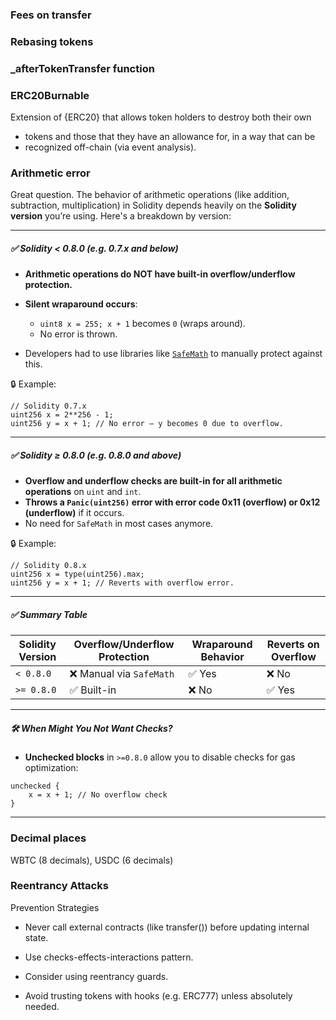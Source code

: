 ### Fees on transfer

### Rebasing tokens

### _afterTokenTransfer function 

### ERC20Burnable 
Extension of {ERC20} that allows token holders to destroy both their own
 * tokens and those that they have an allowance for, in a way that can be
 * recognized off-chain (via event analysis).

### Arithmetic error
Great question. The behavior of arithmetic operations (like addition, subtraction, multiplication) in Solidity depends heavily on the **Solidity version** you’re using. Here's a breakdown by version:

---

##### ✅ **Solidity < 0.8.0** (e.g. 0.7.x and below)

* **Arithmetic operations do NOT have built-in overflow/underflow protection.**
* **Silent wraparound occurs**:

  * `uint8 x = 255; x + 1` becomes `0` (wraps around).
  * No error is thrown.
* Developers had to use libraries like [`SafeMath`](https://docs.openzeppelin.com/contracts/2.x/api/math#SafeMath) to manually protect against this.

🔒 Example:

```solidity
// Solidity 0.7.x
uint256 x = 2**256 - 1;
uint256 y = x + 1; // No error — y becomes 0 due to overflow.
```

---

##### ✅ **Solidity ≥ 0.8.0** (e.g. 0.8.0 and above)

* **Overflow and underflow checks are built-in for all arithmetic operations** on `uint` and `int`.
* **Throws a `Panic(uint256)` error with error code 0x11 (overflow) or 0x12 (underflow)** if it occurs.
* No need for `SafeMath` in most cases anymore.

🔒 Example:

```solidity
// Solidity 0.8.x
uint256 x = type(uint256).max;
uint256 y = x + 1; // Reverts with overflow error.
```

---

##### ✅ Summary Table

| Solidity Version | Overflow/Underflow Protection | Wraparound Behavior | Reverts on Overflow |
| ---------------- | ----------------------------- | ------------------- | ------------------- |
| `< 0.8.0`        | ❌ Manual via `SafeMath`       | ✅ Yes               | ❌ No                |
| `>= 0.8.0`       | ✅ Built-in                    | ❌ No                | ✅ Yes               |

---

##### 🛠 When Might You *Not* Want Checks?

* **Unchecked blocks** in `>=0.8.0` allow you to disable checks for gas optimization:

```solidity
unchecked {
    x = x + 1; // No overflow check
}
```

---

### Decimal places
WBTC (8 decimals), USDC (6 decimals)

### Reentrancy Attacks
Prevention Strategies
- Never call external contracts (like transfer()) before updating internal state.

- Use checks-effects-interactions pattern.

- Consider using reentrancy guards.

- Avoid trusting tokens with hooks (e.g. ERC777) unless absolutely needed.

